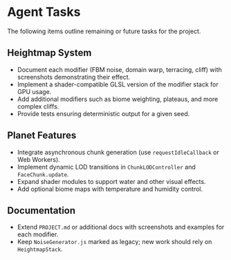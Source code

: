# Agent Tasks

The following items outline remaining or future tasks for the project.

## Heightmap System
- Document each modifier (FBM noise, domain warp, terracing, cliff) with screenshots demonstrating their effect.
- Implement a shader-compatible GLSL version of the modifier stack for GPU usage.
- Add additional modifiers such as biome weighting, plateaus, and more complex cliffs.
- Provide tests ensuring deterministic output for a given seed.

## Planet Features
- Integrate asynchronous chunk generation (use `requestIdleCallback` or Web Workers).
- Implement dynamic LOD transitions in `ChunkLODController` and `FaceChunk.update`.
- Expand shader modules to support water and other visual effects.
- Add optional biome maps with temperature and humidity control.

## Documentation
- Extend `PROJECT.md` or additional docs with screenshots and examples for each modifier.
- Keep `NoiseGenerator.js` marked as legacy; new work should rely on `HeightmapStack`.

